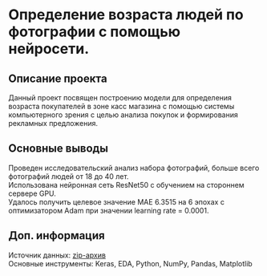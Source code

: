 # Определение возраста людей по фотографии с помощью нейросети.

## Описание проекта
Данный проект посвящен построению модели для определения возраста покупателей в зоне касс магазина с помощью системы компьютерного зрения с целью анализа покупок и формирования рекламных  предложения.

## Основные выводы
Проведен исследовательский анализ набора фотографий, больше всего фотографий людей от 18 до 40 лет.  
Использована нейронная сеть ResNet50 с обучением на стороннем сервере GPU.  
Удалось получить целевое значение MAE 6.3515 на 6 эпохах с оптимизатором Adam при значении learning rate = 0.0001.

## Доп. информация
Источник данных: [zip-архив](http://158.109.8.102/AppaRealAge/appa-real-release.zip)  
Основные инструменты: Keras, EDA, Python, NumPy, Pandas, Matplotlib
